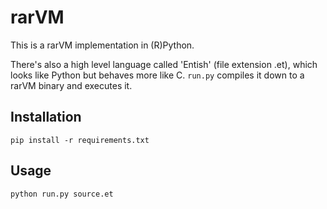 # rarVM

This is a rarVM implementation in (R)Python.

There's also a high level language called 'Entish' (file extension .et), which looks like Python but behaves more like C. `run.py` compiles it down to a rarVM binary and executes it.

## Installation

`pip install -r requirements.txt`

## Usage

`python run.py source.et`
